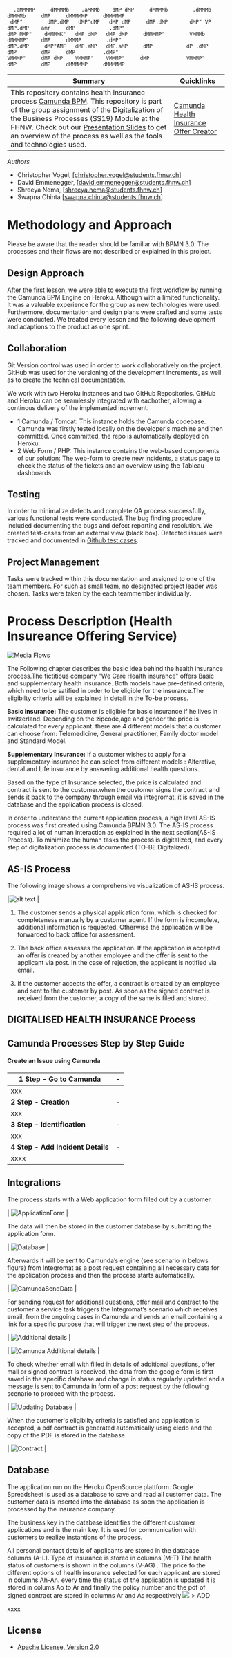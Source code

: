  ```
   .aMMMMP     dMMMMb    .aMMMb    dMP dMP     dMMMMb        .dMMMb     dMMMMb     dMP     dMMMMMP     dMMMMMP 
  dMP"        dMP.dMP   dMP"dMP   dMP dMP     dMP.dMP       dMP" VP    dMP.dMP    amr     dMP           .dMP"  
 dMP MMP"    dMMMMK"   dMP dMP   dMP dMP     dMMMMP"        VMMMb     dMMMMP"    dMP     dMMMP        .dMP"    
dMP.dMP     dMP"AMF   dMP.aMP   dMP.aMP     dMP           dP .dMP    dMP        dMP     dMP         .dMP"      
VMMMP"     dMP dMP    VMMMP"    VMMMP"     dMP            VMMMP"    dMP        dMP     dMMMMMP     dMMMMMP    
```


| Summary | Quicklinks |
| ------------------ | - |
|This repository contains health insurance process [Camunda BPM](https://docs.camunda.org). This repository is part of the group assignment of the Digitalization of the Business Processes (SS19) Module at the FHNW. Check out our [Presentation Slides](https://stillnotfinished.com) to get an overview of the process as well as the tools and technologies used. | [Camunda Health Insurance Offer Creator]( https://digibp-spiez.herokuapp.com) 

*Authors*
* Christopher Vogel, [christopher.vogel@students.fhnw.ch]
* David Emmenegger, [david.emmenegger@students.fhnw.ch]
* Shreeya Nema, [shreeya.nema@students.fhnw.ch]
* Swapna Chinta [swapna.chinta@students.fhnw.ch]


# Methodology and Approach
Please be aware that the reader should be familiar with BPMN 3.0. The processes and their flows are not described or explained in this project. 

## Design Approach

After the first lesson, we were able to execute the first workflow by running the Camunda BPM Engine on Heroku. Although with a limited functionality. It was a valuable experience for the group as new technologies were used. Furthermore, documentation and design plans were crafted and some tests were conducted. We treated every lesson and the following development and adaptions to the product as one sprint.

## Collaboration
Git Version control was used in order to work collaboratively on the project. GitHub was used for the versioning of the development increments, as well as to create the technical documentation.

We work with two Heroku instances and two GitHub Repositories. GitHub and Heroku can be seamlessly integrated with eachother, allowing a continous delivery of the implemented increment. 
- 1 Camunda / Tomcat: This instance holds the Camunda codebase. Camunda was firstly tested locally on the developer's machine and then  committed. Once committed, the repo is automatically deployed on Heroku.
- 2 Web Form / PHP: This instance contains the web-based components of our solution: The web-form to create new incidents, a status page to check the status of the tickets and an overview using the Tableau dashboards. 

## Testing
In order to minimalize defects and complete QA process successfully, various functional tests were conducted. The bug finding procedure included documenting the bugs and defect reporting and resolution. We created test-cases from an external view (black box).  Detected issues were tracked and documented in [Github test cases](https://github.com/DigiBP/digibp-spiez/blob/master/Bugs.docx).

## Project Management
Tasks were tracked within this documentation and assigned to one of the team members. For such as small team, no designated project leader was chosen. Tasks were taken by the each teammember individually.


# Process Description (Health Insureance Offering Service)

![Media Flows](https://github.com/DigiBP/digibp-saentis/blob/master/pics/BigPicture_v2.png)

The Following chapter describes the basic idea behind the health insurance process.The fictitious company "We Care Health insurance" offers Basic and supplementary health insurance. Both models have  pre-defined  criteria, which need to be satified in order to be eligible for the insurance.The eligibilty criteria will be explained in detail in the To-be process. 

**Basic insurance:** The customer is eligible for basic insurance if he lives in switzerland. Depending on the zipcode,age and gender the price is calculated for every applicant. there are 4 different models that a customer can choose from: Telemedicine, General practitioner, Family doctor model and Standard Model.

**Supplementary Insurance:** If a customer wishes to apply for a supplementary insurance he can select from different models : Alterative, dental and Life insurance by answering additional health questions.

Based on the type of Insurance selected, the price is calculated and contract is sent to the customer.when the customer signs the contract and sends it back to the company through email via integromat, it is saved in the database and the application process is closed.

In order to understand the current application process, a high level AS-IS process was first created using Camunda BPMN 3.0. The AS-IS process required a lot of human interaction as explained in the next section(AS-IS Process). To minimize the human tasks the process is digitalized, and every step of digitalization process is documented (TO-BE Digitalized).



## AS-IS Process

 
The following image shows a comprehensive visualization of AS-IS process. 

|![alt text](https://github.com/DigiBP/digibp-spiez/blob/Swapna/documentation/As-is%20Process.png) |

1. The customer sends a physical application form, which is checked for completeness manually by a customer agent. If the  form  is incomplete, additional information is requested. Otherwise the application will be forwarded to back office for assessment.

2. The back office assesses the application. If the application is accepted an offer is created by another employee and the offer is sent to the applicant via post. In the case of rejection, the applicant is notified via email. 

3. If the customer accepts the offer, a contract is created by an employee and sent to the customer by post. As soon as the signed contract is received from the customer, a copy of the same is filed and stored.


## DIGITALISED HEALTH INSURANCE Process










## Camunda Processes Step by Step Guide



#### Create an Issue using Camunda


| **1 Step - Go to Camunda** | - |
| ------------------ | - |
|xxx |
| **2 Step -  Creation** | - |
|xxx|
| **3 Step -  Identification** | - |
|xxx |
| **4 Step - Add Incident Details** | - |
|xxxx|







##  Integrations

The process starts with a Web application form filled out by a customer.

| ![ApplicationForm](https://github.com/DigiBP/digibp-spiez/blob/Swapna/documentation/Integration%201.png) |

The data will then be stored in the customer database by submitting the application form.

| ![Database](https://github.com/DigiBP/digibp-spiez/blob/Swapna/documentation/integration2.png) |

Afterwards it will be sent to Camunda’s engine (see scenario in belows figure) from Integromat as a post request containing all necessary data for the application process and then the process starts automatically.

| ![CamundaSendData](https://github.com/DigiBP/digibp-spiez/blob/Swapna/documentation/Integration3.png) |

For sending request for additional questions,  offer mail and contract to the customer a service task triggers the Integromat’s scenario which receives email,  from the ongoing cases in Camunda and sends an email containing a link for a specific purpose that will trigger the next step of the process.

| ![Additional details](https://github.com/DigiBP/digibp-spiez/blob/Swapna/documentation/integration8.png) |

| ![ Camunda Additional details](https://github.com/DigiBP/digibp-spiez/blob/Swapna/documentation/integration6.png) |

To check whether email with  filled in details of additional questions, offer mail or signed contract is received, the data from the google form is first saved in the specific database and change in status regularly updated and a message is sent to Camunda in form of a post request by the following scenario to proceed with the process.

| ![ Updating Database](https://github.com/DigiBP/digibp-spiez/blob/Swapna/documentation/integration5.png) |


When the customer's eligibilty criteria is satisfied and application is accepted, a pdf contract is generated automatically using eledo  and the copy of the PDF is stored in the database. 

| ![Contract](https://github.com/DigiBP/digibp-spiez/blob/Swapna/documentation/Integration7.png) |


##  Database

The application run on the Heroku OpenSource plattform.  Google Spreadsheet  is used as a database to save and read all customer data. The customer data is inserted into the database as soon the application is processed by the insurance company. 

The business key in the database identifies the different customer applications and is the main key. It is used for communication with customers to realize instantions of the process. 

All personal contact details of applicants are stored in the database columns (A-L). Type of insurance is stored in columns (M-T) The health status of customers is shown in the columns (V-AG) . The price fo the different options of health insurance selected for each applicant are stored in columns Ah-An. every time the status of the application is updated it is stored in colums Ao to Ar and finally the policy number and the pdf of signed contract are stored in columns Ar and As respectively 
![](https://github.com/DigiBP/.png) > ADD 









xxxx

## License
- [Apache License, Version 2.0](https://github.com/DigiBP/digibp-archetype-camunda-boot/blob/master/LICENSE)
